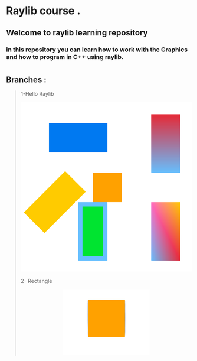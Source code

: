 # Raylib course .
## Welcome to raylib learning repository
### in this repository you can learn how to work with the Graphics and how to program in C++ using raylib.
#
## Branches :
> 1-Hello Raylib
> <p align="center">
>   <img src="https://github.com/glULTRA/LearnRaylib/blob/z-Course-Resources/course_res/images/1-2.png">
> </p>
> 2- Rectangle
> <p align="center">
>   <img src="https://github.com/glULTRA/LearnRaylib/blob/z-Course-Resources/course_res/images/1.png">
> </p>